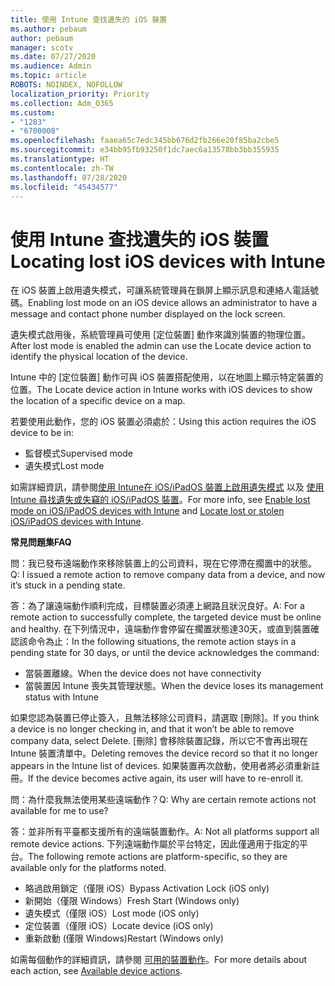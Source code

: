 ```yaml
---
title: 使用 Intune 查找遺失的 iOS 裝置
ms.author: pebaum
author: pebaum
manager: scotv
ms.date: 07/27/2020
ms.audience: Admin
ms.topic: article
ROBOTS: NOINDEX, NOFOLLOW
localization_priority: Priority
ms.collection: Adm_O365
ms.custom:
- "1283"
- "6700008"
ms.openlocfilehash: faaea65c7edc345bb676d2fb266e20f85ba2cbe5
ms.sourcegitcommit: e34bb95fb93250f1dc7aec6a13578bb3bb355935
ms.translationtype: HT
ms.contentlocale: zh-TW
ms.lasthandoff: 07/28/2020
ms.locfileid: "45434577"
---
```

# <a name="locating-lost-ios-devices-with-intune"></a><span data-ttu-id="5130e-102">使用 Intune 查找遺失的 iOS 裝置</span><span class="sxs-lookup"><span data-stu-id="5130e-102">Locating lost iOS devices with Intune</span></span>

<span data-ttu-id="5130e-103">在 iOS 裝置上啟用遺失模式，可讓系統管理員在鎖屏上顯示訊息和連絡人電話號碼。</span><span class="sxs-lookup"><span data-stu-id="5130e-103">Enabling lost mode on an iOS device allows an administrator to have a message and contact phone number displayed on the lock screen.</span></span>

<span data-ttu-id="5130e-104">遺失模式啟用後，系統管理員可使用 [定位裝置] 動作來識別裝置的物理位置。</span><span class="sxs-lookup"><span data-stu-id="5130e-104">After lost mode is enabled the admin can use the Locate device action to identify the physical location of the device.</span></span>

<span data-ttu-id="5130e-105">Intune 中的 [定位裝置] 動作可與 iOS 裝置搭配使用，以在地圖上顯示特定裝置的位置。</span><span class="sxs-lookup"><span data-stu-id="5130e-105">The Locate device action in Intune works with iOS devices to show the location of a specific device on a map.</span></span>

<span data-ttu-id="5130e-106">若要使用此動作，您的 iOS 裝置必須處於：</span><span class="sxs-lookup"><span data-stu-id="5130e-106">Using this action requires the iOS device to be in:</span></span>

- <span data-ttu-id="5130e-107">監督模式</span><span class="sxs-lookup"><span data-stu-id="5130e-107">Supervised mode</span></span>
- <span data-ttu-id="5130e-108">遺失模式</span><span class="sxs-lookup"><span data-stu-id="5130e-108">Lost mode</span></span>

<span data-ttu-id="5130e-109">如需詳細資訊，請參閱[使用 Intune在 iOS/iPadOS 裝置上啟用遺失模式](https://docs.microsoft.com/intune/device-lost-mode) 以及 [使用 Intune 尋找遺失或失竊的 iOS/iPadOS 裝置](https://docs.microsoft.com/intune/device-locate)。</span><span class="sxs-lookup"><span data-stu-id="5130e-109">For more info, see [Enable lost mode on iOS/iPadOS devices with Intune](https://docs.microsoft.com/intune/device-lost-mode) and [Locate lost or stolen iOS/iPadOS devices with Intune](https://docs.microsoft.com/intune/device-locate).</span></span>

<span data-ttu-id="5130e-110">**常見問題集**</span><span class="sxs-lookup"><span data-stu-id="5130e-110">**FAQ**</span></span>

<span data-ttu-id="5130e-111">問：我已發布遠端動作來移除裝置上的公司資料，現在它停滯在擱置中的狀態。</span><span class="sxs-lookup"><span data-stu-id="5130e-111">Q: I issued a remote action to remove company data from a device, and now it’s stuck in a pending state.</span></span>

<span data-ttu-id="5130e-112">答：為了讓遠端動作順利完成，目標裝置必須連上網路且狀況良好。</span><span class="sxs-lookup"><span data-stu-id="5130e-112">A: For a remote action to successfully complete, the targeted device must be online and healthy.</span></span> <span data-ttu-id="5130e-113">在下列情況中，遠端動作會停留在擱置狀態達30天，或直到裝置確認該命令為止：</span><span class="sxs-lookup"><span data-stu-id="5130e-113">In the following situations, the remote action stays in a pending state for 30 days, or until the device acknowledges the command:</span></span>

- <span data-ttu-id="5130e-114">當裝置離線。</span><span class="sxs-lookup"><span data-stu-id="5130e-114">When the device does not have connectivity</span></span>
- <span data-ttu-id="5130e-115">當裝置因 Intune 喪失其管理狀態。</span><span class="sxs-lookup"><span data-stu-id="5130e-115">When the device loses its management status with Intune</span></span>

<span data-ttu-id="5130e-116">如果您認為裝置已停止簽入，且無法移除公司資料，請選取 [刪除]。</span><span class="sxs-lookup"><span data-stu-id="5130e-116">If you think a device is no longer checking in, and that it won’t be able to remove company data, select Delete.</span></span> <span data-ttu-id="5130e-117">[刪除] 會移除裝置記錄，所以它不會再出現在 Intune 裝置清單中。</span><span class="sxs-lookup"><span data-stu-id="5130e-117">Deleting removes the device record so that it no longer appears in the Intune list of devices.</span></span> <span data-ttu-id="5130e-118">如果裝置再次啟動，使用者將必須重新註冊。</span><span class="sxs-lookup"><span data-stu-id="5130e-118">If the device becomes active again, its user will have to re-enroll it.</span></span>

<span data-ttu-id="5130e-119">問：為什麼我無法使用某些遠端動作？</span><span class="sxs-lookup"><span data-stu-id="5130e-119">Q: Why are certain remote actions not available for me to use?</span></span>

<span data-ttu-id="5130e-120">答：並非所有平臺都支援所有的遠端裝置動作。</span><span class="sxs-lookup"><span data-stu-id="5130e-120">A: Not all platforms support all remote device actions.</span></span> <span data-ttu-id="5130e-121">下列遠端動作屬於平台特定，因此僅適用于指定的平台。</span><span class="sxs-lookup"><span data-stu-id="5130e-121">The following remote actions are platform-specific, so they are available only for the platforms noted.</span></span>

- <span data-ttu-id="5130e-122">略過啟用鎖定（僅限 iOS）</span><span class="sxs-lookup"><span data-stu-id="5130e-122">Bypass Activation Lock (iOS only)</span></span>
- <span data-ttu-id="5130e-123">新開始（僅限 Windows）</span><span class="sxs-lookup"><span data-stu-id="5130e-123">Fresh Start (Windows only)</span></span>
- <span data-ttu-id="5130e-124">遺失模式（僅限 iOS）</span><span class="sxs-lookup"><span data-stu-id="5130e-124">Lost mode (iOS only)</span></span>
- <span data-ttu-id="5130e-125">定位裝置（僅限 iOS）</span><span class="sxs-lookup"><span data-stu-id="5130e-125">Locate device (iOS only)</span></span>
- <span data-ttu-id="5130e-126">重新啟動 (僅限 Windows)</span><span class="sxs-lookup"><span data-stu-id="5130e-126">Restart (Windows only)</span></span>

<span data-ttu-id="5130e-127">如需每個動作的詳細資訊，請參閱 [可用的裝置動作](https://docs.microsoft.com/intune/device-management#available-device-actions)。</span><span class="sxs-lookup"><span data-stu-id="5130e-127">For more details about each action, see [Available device actions](https://docs.microsoft.com/intune/device-management#available-device-actions).</span></span>